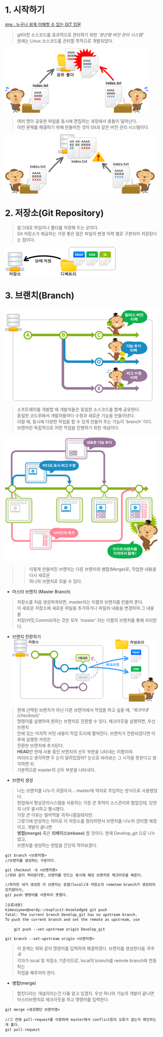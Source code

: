 # 1. 시작하기 
[img : 누구나 쉽게 이해할 수 있는 GIT 입문](https://backlog.com/git-tutorial/kr/) 

> git이란 소스코드를 효과적으로 관리하기 위한 *'분산형 버전 관리 시스템'*  
> 원래는 Linux 소스코드를 관리할 목적으로 개발되었다.

![capture_intro1_1_2](../img/capture_intro1_1_2.png)

> 여러 명이 공유한 파일을 동시에 편집하는 과정에서 충돌이 일어난다.  
이런 문제를 해결하기 위해 만들어진 것이 Git과 같은 버전 관리 시스템이다.

![capture_intro1_1_3](../img/capture_intro1_1_3.png)

# 2. 저장소(Git Repository)

> 말그대로 파일이나 폴더를 저장해 두는 곳이다.  
> Git 저장소가 제공하는 가장 좋은 점은 파일이 변경 이력 별로 구분되어 저장된다는 점이다. 

![capture_intro1_2_1](../img/capture_intro1_2_1.png)

# 3. 브랜치(Branch)
![Branch](../img/capture_stepup1_1_1.png)
> 소프트웨어를 개발할 때 개발자들은 동일한 소스코드를 함께 공유한다.  
동일한 코드위에서 개발자들마다 수정과 새로운 기능을 만들어낸다.  
이럴 때, 동시에 다양한 작업을 할 수 있게 만들어 주는 기능이 *\'branch\'* 이다.  
브랜치란 독립적으로 어떤 작업을 진행하기 위한 개념이다.  

![Branch 전략](../img/capture_stepup1_1_2.png)
>> 이렇게 만들어진 브랜치는 다른 브랜치와 병합(Merge)로, 작업한 내용을 다시 새로운  
하나의 브랜치로 모을 수 있다.

+ 마스터 브랜치 (Master Branch)
> 저장소를 처음 생성하게되면, master라는 이름의 브랜치를 만들어 준다.  
이 새로운 저장소에 새로운 파일을 추가하거나 파일의 내용을 변경하여 그 내용을  
저장(커밋,Commit)하는 것은 모두 *\'master\'* 라는 이름의 브랜치를 통해 처리한다.  

+ 브랜치 전환하기
![브랜치 전환](../img/capture_stepup1_3_1.png)
> 현재 선택된 브랜치가 아닌 다른 브랜치에서 작업을 하고 싶을 때, *\'체크아웃(checkout)\'*  
명령어를 실행하여 원하는 브랜치로 전환할 수 있다. 체크아웃을 실행하면, 우선 브랜치  
안에 있는 마지막 커밋 내용이 작업 트리에 펼쳐진다. 브랜치가 전환되었다면 이 후에 실행한 커밋은  
전환한 브랜치에 추가된다.  
**HEAD**란 현재 사용 중인 브랜치의 선두 부분을 나타내는 이름이야.  
머리라고 생각하면 두 눈이 달려있잖아? 눈으로 바라보는 그 시각을 뜻한다고 생각하면 되.  
기본적으론 master의 선두 부분을 나타내지. 


+ 브랜치 생성 
> 나는 브랜치를 나누기 귀찮아서... master에 억지로 주입하는 방식으로 사용했었다.  
현업에서 형상관리시스템을 사용하는 가장 큰 목적이 소스관리와 협업인데, 당연히 너무 괄시하고 멸시했다.  
가장 큰 이유는 빌어먹을 귀차니즘일테지만.  
그렇기에 반성하는 의미로 이 저장소를 정리하면서 브랜치를 나누어 관리할 예정이고, 개발이 끝나면  
**병합(merge)** 혹은 **리베이스(rebase)** 할 것이다. 현재 Develop_git 으로 나누었고,  
브랜치를 생성하는 방법을 간단히 적어보겠다.  

```
git branch <브랜치명>
//브랜치를 생성하는 구문이다.
```

```
git checkout -b <브랜치명>
//위와 같이 적어준다면, 브랜치를 만드는 동시에 해당 브랜치로 체크아웃을 해준다.
```

```
//하지만 내가 생성한 이 브랜치는 로컬(local)과 저장소의 remotem branch가 생성되어 있지않아서, 
git push 명령어를 사용하지 못했다.

[오류내용] 
kimeuiyeon@nerdy:~/explicit-knowledge$ git push
fatal: The current branch Develop_git has no upstream branch.
To push the current branch and set the remote as upstream, use

    git push --set-upstream origin Develop_git

```

```
git branch --set-upstream origin <브랜치명>
```

> 이 문제는 위와 같이 명령어를 입력하여 해결하였다. 브랜치를 생성한다음 _꼭꼭꼭_  
각자가 local 및 저장소 기준이므로, local의 branch를 remote branch와 연동하는  
작업을 해주어야 한다. 

+ 병합(merge)
> 합친다라는 개념이라는건 다들 알고 있겠지. 우선 하나의 기능의 개발이 끝나면 마스터브랜치로 체크아웃을 하고 명령어를 입력한다.
```
git merge <생성했던 브랜치명>

//그 전에 pull-request를 이용하여 master에서 conflict등의 오류가 없는지 확인하는게 좋다.
git pull-request
```









